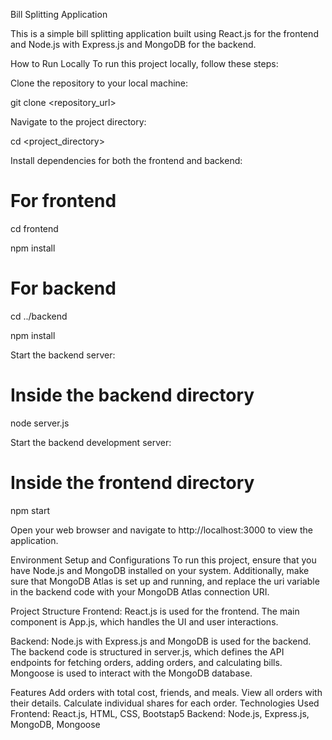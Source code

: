 Bill Splitting Application

This is a simple bill splitting application built using React.js for the frontend and Node.js with Express.js and MongoDB for the backend.

How to Run Locally
To run this project locally, follow these steps:

Clone the repository to your local machine:

git clone <repository_url>

Navigate to the project directory:

cd <project_directory>

Install dependencies for both the frontend and backend:

# For frontend
cd frontend

npm install

# For backend
cd ../backend

npm install

Start the backend server:

# Inside the backend directory
node server.js

Start the backend development server:

# Inside the frontend directory
npm start

Open your web browser and navigate to http://localhost:3000 to view the application.

Environment Setup and Configurations
To run this project, ensure that you have Node.js and MongoDB installed on your system. Additionally, make sure that MongoDB Atlas is set up and running, and replace the uri variable in the backend code with your MongoDB Atlas connection URI.

Project Structure
Frontend: React.js is used for the frontend. The main component is App.js, which handles the UI and user interactions.

Backend: Node.js with Express.js and MongoDB is used for the backend. The backend code is structured in server.js, which defines the API endpoints for fetching orders, adding orders, and calculating bills. Mongoose is used to interact with the MongoDB database.

Features
Add orders with total cost, friends, and meals.
View all orders with their details.
Calculate individual shares for each order.
Technologies Used
Frontend: React.js, HTML, CSS, Bootstap5
Backend: Node.js, Express.js, MongoDB, Mongoose
